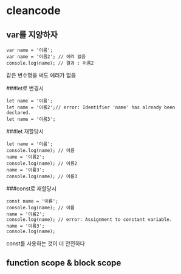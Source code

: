 # cleancode
## var를 지양하자

```
var name = '이름';
var name = '이름2'; // 에러 없음
console.log(name); // 결과 : 이름2
```

같은 변수명을 써도 에러가 없음

###let로 변경시
```
let name = '이름';
let name = '이름2';// error: Identifier 'name' has already been declared.
let name = '이름3';
```

###let 재할당시 
```
let name = '이름';
console.log(name); // 이름
name = '이름2';
console.log(name); // 이름2
name = '이름3';
console.log(name); // 이름3
```

###const로 재할당시
```
const name = '이름';
console.log(name); // 이름
name = '이름2';
console.log(name); // error: Assignment to constant variable.
name = '이름3';
console.log(name);
```

const를 사용하는 것이 더 안전하다

## function scope & block scope
